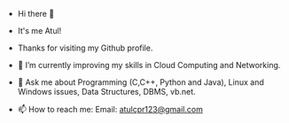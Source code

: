 - Hi there 👋 
- It's me Atul!
- Thanks for visiting my Github profile.

- 🌱 I’m currently improving my skills in Cloud Computing and Networking.
- 💬 Ask me about Programming (C,C++, Python and Java), Linux and Windows issues, Data Structures, DBMS, vb.net.
- 📫 How to reach me: Email: atulcpr123@gmail.com

<!---
Atulkr11/Atulkr11 is a ✨ special ✨ repository because its `README.md` (this file) appears on your GitHub profile.
You can click the Preview link to take a look at your changes.
--->
